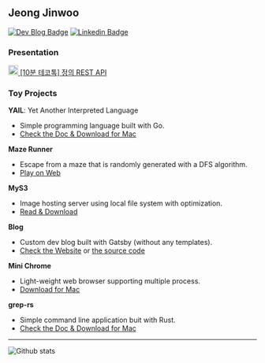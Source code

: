 ## Jeong Jinwoo

[![Dev Blog Badge](http://img.shields.io/badge/-Dev%20blog-000000?style=flat-square&logo=github)](https://bugoverdose.github.io/) 
[![Linkedin Badge](https://img.shields.io/badge/-LinkedIn-blue?style=flat-square&logo=Linkedin&logoColor=white)](https://www.linkedin.com/in/jinwoo-jeong-ab284420b/)

### Presentation

[<img width="20" src="https://user-images.githubusercontent.com/73531614/215307064-8e720e9b-393e-4680-8496-40f99544c33a.png"> [10분 테코톡] 정의 REST API](https://www.youtube.com/watch?v=Nxi8Ur89Akw)

### Toy Projects

**YAIL**: Yet Another Interpreted Language
- Simple programming language built with Go.
- [Check the Doc & Download for Mac](https://github.com/bugoverdose/yail) 

**Maze Runner**
- Escape from a maze that is randomly generated with a DFS algorithm.
- [Play on Web](https://bugoverdose.github.io/maze-runner/)

**MyS3**
- Image hosting server using local file system with optimization.
- [Read & Download](https://github.com/bugoverdose/MyS3)

**Blog**
- Custom dev blog built with Gatsby (without any templates). 
- [Check the Website](https://bugoverdose.github.io/) or [the source code](https://github.com/bugoverdose/blog)

**Mini Chrome**
- Light-weight web browser supporting multiple process.
- [Download for Mac](https://bugoverdose.github.io/mini-chrome/)

**grep-rs**
- Simple command line application buit with Rust.
- [Check the Doc & Download for Mac](https://github.com/bugoverdose/grep-rs)

---

![Github stats](https://github-readme-stats-2au6xwid3-bugoverdose.vercel.app/api?username=bugoverdose&count_private=true&show_icons=true)
